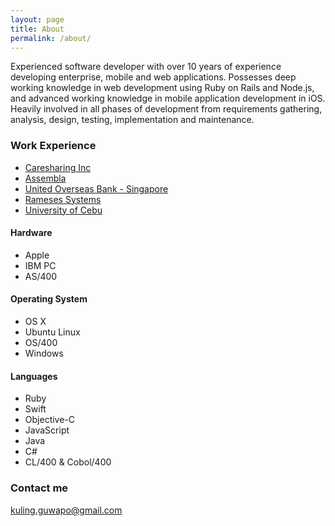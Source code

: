 ```yaml
---
layout: page
title: About
permalink: /about/
---
```


Experienced software developer with over 10 years of experience developing enterprise, mobile and web applications. Possesses deep working knowledge in web development using Ruby on Rails and Node.js, and advanced working knowledge in mobile application development in iOS. Heavily involved in all phases of development from requirements gathering, analysis, design, testing, implementation and maintenance.

### Work Experience

* [Caresharing Inc](http://www.caresharing.com)
* [Assembla](http://www.assembla.com)
* [United Overseas Bank - Singapore](http://uob.com.sg)
* [Rameses Systems](http://www.ramesesinc.com)
* [University of Cebu](http://uc.edu.ph)

#### Hardware
* Apple
* IBM PC
* AS/400

#### Operating System
* OS X
* Ubuntu Linux
* OS/400
* Windows

#### Languages
* Ruby
* Swift
* Objective-C
* JavaScript
* Java
* C#
* CL/400 & Cobol/400

### Contact me

[kuling.guwapo@gmail.com](mailto:kuling.guwapo@gmail.com)
